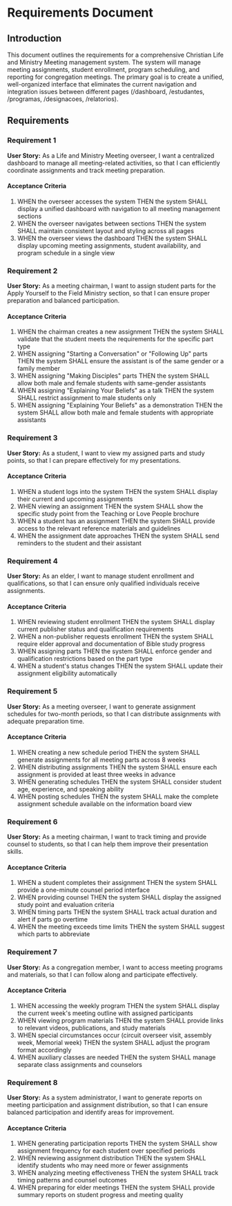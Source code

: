 # Requirements Document

## Introduction

This document outlines the requirements for a comprehensive Christian Life and Ministry Meeting management system. The system will manage meeting assignments, student enrollment, program scheduling, and reporting for congregation meetings. The primary goal is to create a unified, well-organized interface that eliminates the current navigation and integration issues between different pages (/dashboard, /estudantes, /programas, /designacoes, /relatorios).

## Requirements

### Requirement 1

**User Story:** As a Life and Ministry Meeting overseer, I want a centralized dashboard to manage all meeting-related activities, so that I can efficiently coordinate assignments and track meeting preparation.

#### Acceptance Criteria

1. WHEN the overseer accesses the system THEN the system SHALL display a unified dashboard with navigation to all meeting management sections
2. WHEN the overseer navigates between sections THEN the system SHALL maintain consistent layout and styling across all pages
3. WHEN the overseer views the dashboard THEN the system SHALL display upcoming meeting assignments, student availability, and program schedule in a single view

### Requirement 2

**User Story:** As a meeting chairman, I want to assign student parts for the Apply Yourself to the Field Ministry section, so that I can ensure proper preparation and balanced participation.

#### Acceptance Criteria

1. WHEN the chairman creates a new assignment THEN the system SHALL validate that the student meets the requirements for the specific part type
2. WHEN assigning "Starting a Conversation" or "Following Up" parts THEN the system SHALL ensure the assistant is of the same gender or a family member
3. WHEN assigning "Making Disciples" parts THEN the system SHALL allow both male and female students with same-gender assistants
4. WHEN assigning "Explaining Your Beliefs" as a talk THEN the system SHALL restrict assignment to male students only
5. WHEN assigning "Explaining Your Beliefs" as a demonstration THEN the system SHALL allow both male and female students with appropriate assistants

### Requirement 3

**User Story:** As a student, I want to view my assigned parts and study points, so that I can prepare effectively for my presentations.

#### Acceptance Criteria

1. WHEN a student logs into the system THEN the system SHALL display their current and upcoming assignments
2. WHEN viewing an assignment THEN the system SHALL show the specific study point from the Teaching or Love People brochure
3. WHEN a student has an assignment THEN the system SHALL provide access to the relevant reference materials and guidelines
4. WHEN the assignment date approaches THEN the system SHALL send reminders to the student and their assistant

### Requirement 4

**User Story:** As an elder, I want to manage student enrollment and qualifications, so that I can ensure only qualified individuals receive assignments.

#### Acceptance Criteria

1. WHEN reviewing student enrollment THEN the system SHALL display current publisher status and qualification requirements
2. WHEN a non-publisher requests enrollment THEN the system SHALL require elder approval and documentation of Bible study progress
3. WHEN assigning parts THEN the system SHALL enforce gender and qualification restrictions based on the part type
4. WHEN a student's status changes THEN the system SHALL update their assignment eligibility automatically

### Requirement 5

**User Story:** As a meeting overseer, I want to generate assignment schedules for two-month periods, so that I can distribute assignments with adequate preparation time.

#### Acceptance Criteria

1. WHEN creating a new schedule period THEN the system SHALL generate assignments for all meeting parts across 8 weeks
2. WHEN distributing assignments THEN the system SHALL ensure each assignment is provided at least three weeks in advance
3. WHEN generating schedules THEN the system SHALL consider student age, experience, and speaking ability
4. WHEN posting schedules THEN the system SHALL make the complete assignment schedule available on the information board view

### Requirement 6

**User Story:** As a meeting chairman, I want to track timing and provide counsel to students, so that I can help them improve their presentation skills.

#### Acceptance Criteria

1. WHEN a student completes their assignment THEN the system SHALL provide a one-minute counsel period interface
2. WHEN providing counsel THEN the system SHALL display the assigned study point and evaluation criteria
3. WHEN timing parts THEN the system SHALL track actual duration and alert if parts go overtime
4. WHEN the meeting exceeds time limits THEN the system SHALL suggest which parts to abbreviate

### Requirement 7

**User Story:** As a congregation member, I want to access meeting programs and materials, so that I can follow along and participate effectively.

#### Acceptance Criteria

1. WHEN accessing the weekly program THEN the system SHALL display the current week's meeting outline with assigned participants
2. WHEN viewing program materials THEN the system SHALL provide links to relevant videos, publications, and study materials
3. WHEN special circumstances occur (circuit overseer visit, assembly week, Memorial week) THEN the system SHALL adjust the program format accordingly
4. WHEN auxiliary classes are needed THEN the system SHALL manage separate class assignments and counselors

### Requirement 8

**User Story:** As a system administrator, I want to generate reports on meeting participation and assignment distribution, so that I can ensure balanced participation and identify areas for improvement.

#### Acceptance Criteria

1. WHEN generating participation reports THEN the system SHALL show assignment frequency for each student over specified periods
2. WHEN reviewing assignment distribution THEN the system SHALL identify students who may need more or fewer assignments
3. WHEN analyzing meeting effectiveness THEN the system SHALL track timing patterns and counsel outcomes
4. WHEN preparing for elder meetings THEN the system SHALL provide summary reports on student progress and meeting quality